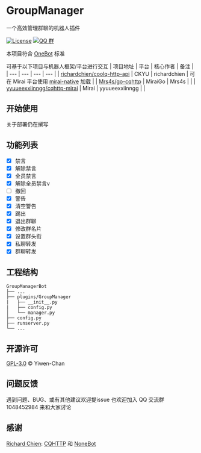 # GroupManager
一个高效管理群聊的机器人插件

[![License](https://img.shields.io/github/license/Yiwen-Chan/GroupManagerBot.svg)](https://raw.githubusercontent.com/Yiwen-Chan/GroupManagerBot/master/LICENSE)
[![QQ 群](https://img.shields.io/badge/qq%E7%BE%A4-1048452984-green.svg)](https://jq.qq.com/?_wv=1027&k=QMb7x1mM)

本项目符合 [OneBot](https://github.com/howmanybots/onebot) 标准

可基于以下项目与机器人框架/平台进行交互
| 项目地址 | 平台 | 核心作者 | 备注 |
| --- | --- | --- | --- |
| [richardchien/coolq-http-api](https://github.com/richardchien/coolq-http-api) | CKYU | richardchien | 可在 Mirai 平台使用 [mirai-native](https://github.com/iTXTech/mirai-native) 加载 |
| [Mrs4s/go-cqhttp](https://github.com/Mrs4s/go-cqhttp) | MiraiGo | Mrs4s |  |
| [yyuueexxiinngg/cqhttp-mirai](https://github.com/yyuueexxiinngg/cqhttp-mirai) | Mirai | yyuueexxiinngg |  |

## 开始使用

关于部署仍在撰写

## 功能列表
- [x] 禁言
- [x] 解除禁言
- [x] 全员禁言
- [x] 解除全员禁言v
- [ ] 撤回
- [x] 警告
- [x] 清空警告
- [x] 踢出
- [x] 退出群聊
- [x] 修改群名片
- [x] 设置群头衔
- [x] 私聊转发
- [x] 群聊转发

## 工程结构

```
GroupManagerBot
├── ...
├── plugins/GroupManager
|   ├── __init__.py
|   ├── config.py
│   └── manager.py
├── config.py
├── runserver.py
└── ...
```

## 开源许可

[GPL-3.0](https://raw.githubusercontent.com/Yiwen-Chan/GroupManagerBot/master/LICENSE) © Yiwen-Chan

## 问题反馈

遇到问题、BUG、或有其他建议欢迎提issue
也欢迎加入 QQ 交流群 1048452984 来和大家讨论

## 感谢

[Richard Chien](https://github.com/richardchien): [CQHTTP](https://github.com/richardchien/coolq-http-api) 和 [NoneBot](https://github.com/nonebot/nonebot)

